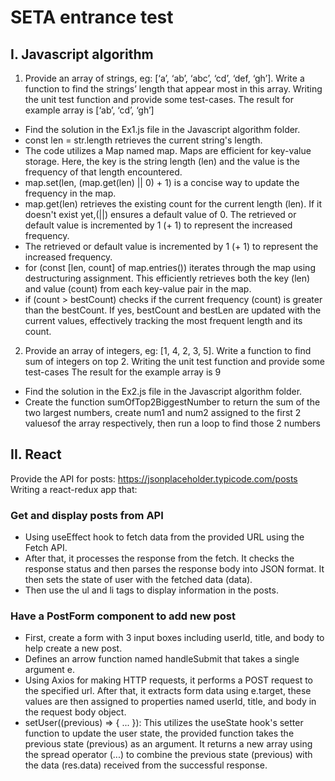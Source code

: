 # SETA entrance test

## I. Javascript algorithm

1. Provide an array of strings, eg: [‘a’, ‘ab’, ‘abc’, ‘cd’, ‘def, ‘gh’]. Write a function to find the strings’ length that appear most in this array. Writing the unit test function and provide some test-cases. The result for example array is [‘ab’, ‘cd’, ‘gh’]

+ Find the solution in the Ex1.js file in the Javascript algorithm folder.
+ const len = str.length retrieves the current string's length.
+ The code utilizes a Map named map. Maps are efficient for key-value storage. Here, the key is the string length (len) and the value is the frequency of that length encountered.
+ map.set(len, (map.get(len) || 0) + 1) is a concise way to update the frequency in the map.
+ map.get(len) retrieves the existing count for the current length (len). If it doesn't exist yet,(||) ensures a default value of 0. The retrieved or default value is incremented by 1 (+ 1) to represent the increased frequency.
+ The retrieved or default value is incremented by 1 (+ 1) to represent the increased frequency.
+ for (const [len, count] of map.entries()) iterates through the map using destructuring assignment. This efficiently retrieves both the key (len) and value (count) from each key-value pair in the map.
+ if (count > bestCount) checks if the current frequency (count) is greater than the bestCount. If yes, bestCount and bestLen are updated with the current values, effectively tracking the most frequent length and its count.


2. Provide an array of integers, eg: [1, 4, 2, 3, 5]. Write a function to find sum of integers on top 2. Writing the unit test function and provide some test-cases The result for the example array is 9

+ Find the solution in the Ex2.js file in the Javascript algorithm folder.
+ Create the function sumOfTop2BiggestNumber to return the sum of the two largest numbers, create num1 and num2 assigned to the first 2 values ​​of the array respectively, then run a loop to find those 2 numbers

## II. React

Provide the API for posts: https://jsonplaceholder.typicode.com/posts
Writing a react-redux app that:
### Get and display posts from API
+ Using useEffect hook to fetch data from the provided URL using the Fetch API.
+ After that, it processes the response from the fetch. It checks the response status and then parses the response body into JSON format. It then sets the state of user with the fetched data (data). 
+ Then use the ul and li tags to display information in the posts.

### Have a PostForm component to add new post
+ First, create a form with 3 input boxes including userId, title, and body to help create a new post.
+ Defines an arrow function named handleSubmit that takes a single argument e.
+ Using Axios for making HTTP requests, it performs a POST request to the specified url. After that, it extracts form data using e.target, these values are then assigned to properties named userId, title, and body in the request body object.
+ setUser((previous) => { ... }): This utilizes the useState hook's setter function to update the user state, the provided function takes the previous state (previous) as an argument. It returns a new array using the spread operator (...) to combine the previous state (previous) with the data (res.data) received from the successful response.
